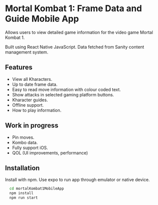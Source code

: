 # Mortal Kombat 1: Frame Data and Guide Mobile App

Allows users to view detailed game information for the video game Mortal Kombat 1.

Built using React Native JavaScript. Data fetched from Sanity content management system.

## Features

- View all Kharacters.
- Up to date frame data.
- Easy to read move information with colour coded text.
- Show attacks in selected gaming platform buttons.
- Kharacter guides.
- Offline support.
- How to play information.

## Work in progress

- Pin moves.
- Kombo data.
- Fully support iOS.
- QOL (UI improvements, performance)

## Installation

Install with npm. Use expo to run app through emulator or native device.

```bash
  cd mortalKombat1MobileApp
  npm install
  npm run start
```

